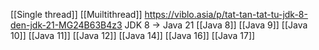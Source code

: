 [[Single thread]]
[[Muiltithread]]
https://viblo.asia/p/tat-tan-tat-tu-jdk-8-den-jdk-21-MG24B63B4z3 JDK 8 -> Java 21
[[Java 8]]
[[Java 9]]
[[Java 10]]
[[Java 11]]
[[Java 12]]
[[Java 14]]
[[Java 16]]
[[Java 17]]